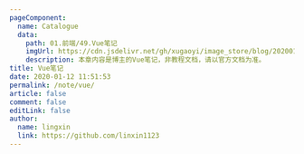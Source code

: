```yaml
---
pageComponent:
  name: Catalogue
  data:
    path: 01.前端/49.Vue笔记
    imgUrl: https://cdn.jsdelivr.net/gh/xugaoyi/image_store/blog/20200112120340.png
    description: 本章内容是博主的Vue笔记，非教程文档，请以官方文档为准。
title: Vue笔记
date: 2020-01-12 11:51:53
permalink: /note/vue/
article: false
comment: false
editLink: false
author:
  name: lingxin
  link: https://github.com/linxin1123
---
```


